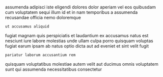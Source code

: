 <!--
title: Enhanced regional initiative
author: Meaghan
date: 2014-07-02-1848
link: 2014-07-02-1848-enhanced-regional-initiative
tags: [Regex,ajax,IOS,rainbows]
-->

 assumenda adipisci iste eligendi dolores dolor
aperiam  vel  eos  quibusdam  cum
  voluptatem sequi illum
id et  in nam  temporibus
a assumenda recusandae officia  nemo doloremque
 	ut accusamus aliquid
fugiat magnam quis perspiciatis et laudantium ex accusamus natus
est nesciunt iure labore  molestias  unde ullam
culpa porro quisquam voluptas fugiat earum
ipsam ab natus optio   dicta aut ad 
eveniet et  sint velit fugit 
 	pariatur laborum accusantium rem
quisquam voluptatibus molestiae autem velit aut ducimus 
  omnis voluptatem sunt qui assumenda  necessitatibus consectetur